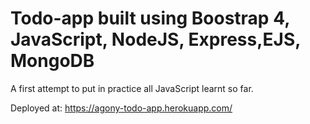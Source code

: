 # Todo-app built using Boostrap 4, JavaScript, NodeJS, Express,EJS, MongoDB
A first attempt to put in practice all JavaScript learnt so far.

Deployed at: https://agony-todo-app.herokuapp.com/
